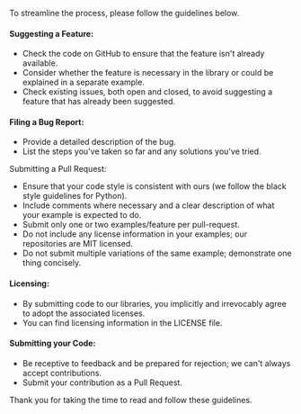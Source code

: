 To  streamline the process, please follow the guidelines below.

#### Suggesting a Feature:

- Check the code on GitHub to ensure that the feature isn't already available.
- Consider whether the feature is necessary in the library or could be explained in a separate example.
- Check existing issues, both open and closed, to avoid suggesting a feature that has already been suggested.

#### Filing a Bug Report:

- Provide a detailed description of the bug.
- List the steps you've taken so far and any solutions you've tried.

Submitting a Pull Request:

- Ensure that your code style is consistent with ours (we follow the black style guidelines for Python).
- Include comments where necessary and a clear description of what your example is expected to do.
- Submit only one or two examples/feature per pull-request.
- Do not include any license information in your examples; our repositories are MIT licensed.
- Do not submit multiple variations of the same example; demonstrate one thing concisely.

#### Licensing:

- By submitting code to our libraries, you implicitly and irrevocably agree to adopt the associated licenses.
- You can find licensing information in the LICENSE file.

#### Submitting your Code:

- Be receptive to feedback and be prepared for rejection; we can't always accept contributions.
- Submit your contribution as a Pull Request.

Thank you for taking the time to read and follow these guidelines.